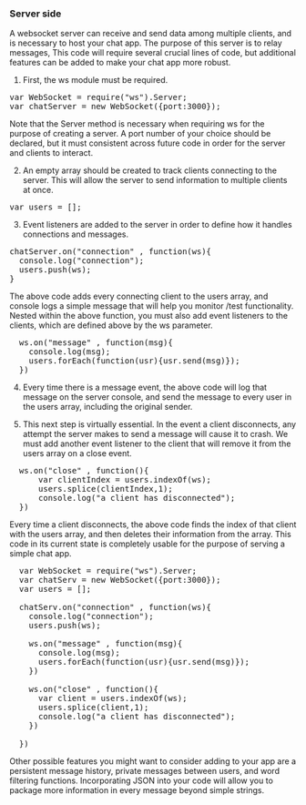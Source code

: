 <h3 id = "3">Server side</h3>

A websocket server can receive and send data among multiple clients, and
is necessary to host your chat app. The purpose of this server is to
relay messages,  This code will require several crucial lines of code,
but additional features can be added to make your chat app more robust.

1. First, the ws module must be required.
<pre class="prettyprint">
var WebSocket = require("ws").Server;
var chatServer = new WebSocket({port:3000});
</pre>
Note that the Server method is necessary when requiring ws for the
purpose of creating a server. A port number of your choice should be
declared, but it must consistent across future code in order for the
server and clients to interact.

2. An empty array should be created to track clients connecting to the
server. This will allow the server to send information to multiple
clients at once.
<pre class="prettyprint">
var users = [];
</pre>

3. Event listeners are added to the server in order to define how it
handles connections and messages.

<pre class="prettyprint">
chatServer.on("connection" , function(ws){
  console.log("connection");
  users.push(ws);
}
</pre>
The above code adds every connecting client to the users array, and
console logs a simple message that will help you monitor /test
functionality. Nested within the above function, you must also add
event listeners to the clients, which are defined above by the ws parameter.

<pre class="prettyprint">
  ws.on("message" , function(msg){
    console.log(msg);
    users.forEach(function(usr){usr.send(msg)});
  })
</pre>
4. Every time there is a message event, the above code will log that
message on the server console, and send the message to every user in the
users array, including the original sender.

5. This next step is virtually essential. In the event a client disconnects,
any attempt the server makes to send a message will cause it to crash.
We must add another event listener to the client that will remove it
from the users array on a close event.

<pre class="prettyprint">
  ws.on("close" , function(){
      var clientIndex = users.indexOf(ws);
      users.splice(clientIndex,1);
      console.log("a client has disconnected");
  })
</pre>
Every time a client disconnects, the above code finds the index of that
client with the users array, and then deletes their information from the
array. This code in its current state is completely usable for the purpose
of serving a simple chat app.

<pre class="prettyprint">
  var WebSocket = require("ws").Server;
  var chatServ = new WebSocket({port:3000});
  var users = [];

  chatServ.on("connection" , function(ws){
    console.log("connection");
    users.push(ws);

    ws.on("message" , function(msg){
      console.log(msg);
      users.forEach(function(usr){usr.send(msg)});
    })

    ws.on("close" , function(){
      var client = users.indexOf(ws);
      users.splice(client,1);
      console.log("a client has disconnected");
    })

  })
</pre>

Other possible features you might want to consider adding to your app are
a persistent message history, private messages between users, and word filtering
functions. Incorporating JSON into your code will allow you to package more
information in every message beyond simple strings.

</span>

</div>